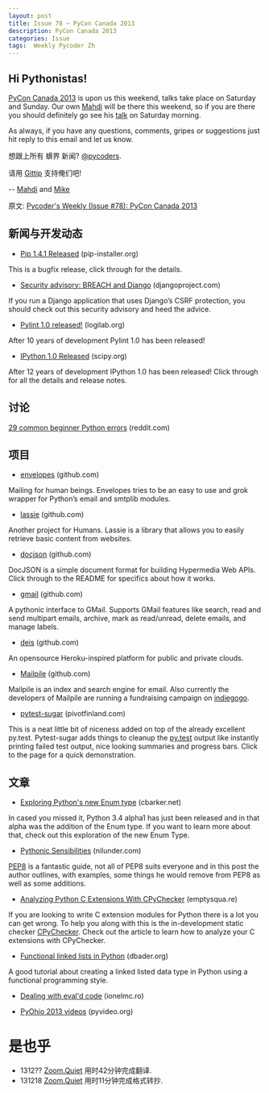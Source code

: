 ```yaml
---
layout: post
title: Issue 78 ~ PyCon Canada 2013
description: PyCon Canada 2013
categories: Issue
tags:  Weekly Pycoder Zh
---
```


## Hi Pythonistas!

[PyCon Canada 2013](http://2013.pycon.ca/) is upon us this weekend, talks take place on Saturday and Sunday. Our own 
[Mahdi](https://twitter.com/myusuf3) will be there this weekend, so if you are there you should definitely go see his 
[talk](https://2013.pycon.ca/en/schedule/presentation/87/) on Saturday morning.

 

As always, if you have any questions, comments, gripes or suggestions just hit reply to this email and let us know.

 

想跟上所有 蠎界 新闻?
 [@pycoders](http://twitter.com/pycoders).

请用
[Gittip](https://www.gittip.com/PycodersWeekly)
支持俺们吧!

--
[Mahdi](https://twitter.com/#!/myusuf3) and [Mike](https://twitter.com/#!/mgrouchy)



原文: [Pycoder's Weekly (Issue #78): PyCon Canada 2013](http://us4.campaign-archive1.com/?u=9735795484d2e4c204da82a29&id=05923c8e5d)

## 新闻与开发动态

- [Pip 1.4.1 Released](http://www.pip-installer.org/en/latest/news.html#id1) (pip-installer.org)

This is a bugfix release, click through for the details.

 

- [Security advisory: BREACH and Django](https://www.djangoproject.com/weblog/2013/aug/06/breach-and-django/)  (djangoproject.com)

If you run a Django application that uses Django’s CSRF protection, you should check out this security advisory and heed the advice.

 

- [Pylint 1.0 released!](http://www.logilab.org/blogentry/163292) (logilab.org)

After 10 years of development Pylint 1.0 has been released!

 

- [IPython 1.0 Released](http://mail.scipy.org/pipermail/ipython-dev/2013-August/012137.html) (scipy.org)

After 12 years of development IPython 1.0 has been released! Click through for all the details and release notes. 

## 讨论
[29 common beginner Python errors](http://www.reddit.com/r/Python/comments/1jsqgq/29_common_beginner_python_errors_in_one_flowchart/) (reddit.com)



## 项目

- [envelopes](https://github.com/tomekwojcik/envelopes/) (github.com)

Mailing for human beings. Envelopes tries to be an easy to use and grok wrapper for Python’s email and smtplib modules.

 

- [lassie](https://github.com/michaelhelmick/lassie) (github.com)

Another project for Humans. Lassie is a library that allows you to easily retrieve basic content from websites.

 

- [docjson](https://github.com/docjson/docjson) (github.com)

DocJSON is a simple document format for building Hypermedia Web APIs. Click through to the README for specifics about how it works.

 

- [gmail](https://github.com/charlierguo/gmail) (github.com)

A pythonic interface to GMail. Supports GMail features like search, read and send multipart emails, archive, mark as read/unread, delete emails, and manage labels.

 

- [deis](https://github.com/opdemand/deis) (github.com)

An opensource Heroku-inspired platform for public and private clouds.

 

- [Mailpile](https://github.com/pagekite/Mailpile) (github.com)

Mailpile is an index and search engine for email. Also currently the developers of Mailpile are running a fundraising campaign on 
[indiegogo](http://www.indiegogo.com/projects/mailpile-taking-e-mail-back).

 

- [pytest-sugar](http://pivotfinland.com/pytest-sugar/) (pivotfinland.com)

This is a neat little bit of niceness added on top of the already excellent py.test. Pytest-sugar adds things to cleanup the 
[py.test](http://pytest.org/latest/) output like instantly printing failed test output, nice looking summaries and progress bars. Click to the page for a quick demonstration. 

## 文章

- [Exploring Python's new Enum type](http://cbarker.net/blog/archives/188) (cbarker.net)

In cased you missed it, Python 3.4 alpha1 has just been released and in that alpha was the addition of the Enum type. If you want to learn more about that, check out this exploration of the new Enum Type.

 

- [Pythonic Sensibilities](http://www.nilunder.com/blog/2013/08/03/pythonic-sensibilities/) (nilunder.com)

[PEP8](http://www.python.org/dev/peps/pep-0008/) is a fantastic guide, not all of PEP8 suits everyone and in this post the author outlines, with examples, some things he would remove from PEP8 as well as some additions.
 

- [Analyzing Python C Extensions With CPyChecker](http://emptysqua.re/blog/analyzing-python-c-extensions-with-cpychecker/) (emptysqua.re)

If you are looking to write C extension modules for Python there is a lot you can get wrong. To help you along with this is the in-development static checker 
[CPyChecker](https://gcc-python-plugin.readthedocs.org/en/latest/cpychecker.html). Check out the article to learn how to analyze your C extensions with CPyChecker.

 

- [Functional linked lists in Python](http://dbader.org/blog/functional-linked-lists-in-python) (dbader.org)

A good tutorial about creating a linked listed data type in Python using a functional programming style.
 

- [Dealing with eval'd code](http://blog.ionelmc.ro/2013/08/08/dealing-with-evald-code/) (ionelmc.ro)


- [PyOhio 2013 videos](http://pyvideo.org/category/41/pyohio-2013)   (pyvideo.org)
 

# 是也乎

- 1312?? [Zoom.Quiet](http://zoomquiet.org/) 用时42分钟完成翻译.
- 131218 [Zoom.Quiet](http://zoomquiet.org/) 用时11分钟完成格式转抄.

